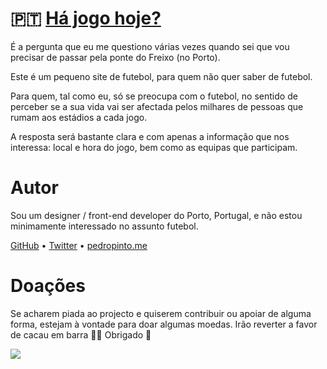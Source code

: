 # 🇵🇹 [Há jogo hoje?](https://hajogohoje.pt/)

É a pergunta que eu me questiono várias vezes quando sei que vou precisar de passar pela ponte do Freixo (no Porto).

Este é um pequeno site de futebol, para quem não quer saber de futebol.

Para quem, tal como eu, só se preocupa com o futebol, no sentido de perceber se a sua vida vai ser afectada pelos milhares de pessoas que rumam aos estádios a cada jogo.

A resposta será bastante clara e com apenas a informação que nos interessa: local e hora do jogo, bem como as equipas que participam.

# Autor

Sou um designer / front-end developer do Porto, Portugal, e não estou minimamente interessado no assunto futebol.

[GitHub](https://github.com/pmpinto) • [Twitter](https://twitter.com/pmpinto) • [pedropinto.me](https://pedropinto.me)

# Doações

Se acharem piada ao projecto e quiserem contribuir ou apoiar de alguma forma, estejam à vontade para doar algumas moedas. Irão reverter a favor de cacau em barra 🍫😇
Obrigado 🙏

[![](https://www.paypalobjects.com/en_US/i/btn/btn_donate_SM.gif)](https://www.paypal.me/pmpintopt)
